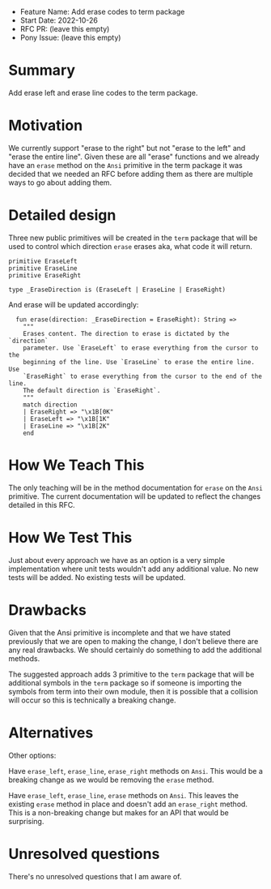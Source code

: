 - Feature Name: Add erase codes to term package
- Start Date: 2022-10-26
- RFC PR: (leave this empty)
- Pony Issue: (leave this empty)

# Summary

Add erase left and erase line codes to the term package.

# Motivation

We currently support "erase to the right" but not "erase to the left" and
"erase the entire line". Given these are all "erase" functions and we already
have an `erase` method on the `Ansi` primitive in the term package it was
decided that we needed an RFC before adding them as there are multiple ways
to go about adding them.

# Detailed design

Three new public primitives will be created in the `term` package that will be
used to control which direction `erase` erases aka, what code it will return.

```pony
primitive EraseLeft
primitive EraseLine
primitive EraseRight

type _EraseDirection is (EraseLeft | EraseLine | EraseRight)
```

And erase will be updated accordingly:

```pony
  fun erase(direction: _EraseDirection = EraseRight): String =>
    """
    Erases content. The direction to erase is dictated by the `direction`
    parameter. Use `EraseLeft` to erase everything from the cursor to the
    beginning of the line. Use `EraseLine` to erase the entire line. Use
    `EraseRight` to erase everything from the cursor to the end of the line.
    The default direction is `EraseRight`.
    """
    match direction
    | EraseRight => "\x1B[0K"
    | EraseLeft => "\x1B[1K"
    | EraseLine => "\x1B[2K"
    end
```

# How We Teach This

The only teaching will be in the method documentation for `erase` on the `Ansi`
primitive. The current documentation will be updated to reflect the changes
detailed in this RFC.

# How We Test This

Just about every approach we have as an option is a very simple implementation
where unit tests wouldn't add any additional value. No new tests will be added.
No existing tests will be updated.

# Drawbacks

Given that the Ansi primitive is incomplete and that we have stated previously
that we are open to making the change, I don't believe there are any real
drawbacks. We should certainly do something to add the additional methods.

The suggested approach adds 3 primitive to the `term` package that will be
additional symbols in the `term` package so if someone is importing the symbols
from term into their own module, then it is possible that a collision will
occur so this is technically a breaking change.

# Alternatives

Other options:

Have `erase_left`, `erase_line`, `erase_right` methods on `Ansi`. This would
be a breaking change as we would be removing the `erase` method.

Have `erase_left`, `erase_line`, `erase` methods on `Ansi`. This leaves the
existing `erase` method in place and doesn't add an `erase_right` method. This is a non-breaking change but makes for an API that would be surprising.

# Unresolved questions

There's no unresolved questions that I am aware of.
